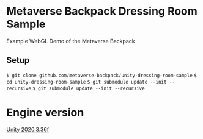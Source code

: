 # Metaverse Backpack Dressing Room Sample
Example WebGL Demo of the Metaverse Backpack

## Setup

`$ git clone github.com/metaverse-backpack/unity-dressing-room-sample`
`$ cd unity-dressing-room-sample`
`$ git submodule update --init --recursive`
`$ git submodule update --init --recursive`

# Engine version 
[Unity 2020.3.36f](https://unity3d.com/unity/whats-new/2020.3.36)

